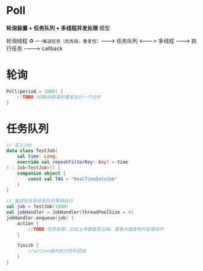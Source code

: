 # Poll
**轮询装置 + 任务队列 + 多线程并发处理**  模型

轮询线程 ♻️ ---`推送任务（优先级，重复性）`---> 任务队列 <---> 多线程 ---> 执行任务 ----> callback

# 轮询
```kotlin
Poll(period = 1000) {
    //TODO 间隔1000毫秒重复执行一个动作
}
```

# 任务队列
```kotlin
// 定义job
data class TestJob(
    val time: Long,
    override val repeatFilterKey: Any? = time
) : Job<TestJob>() {
    companion object {
        const val TAG = "RealTimeDataJob"
    }
}

// 推送任务至任务队列等待执行
val job = TestJob(1000)
val jobHandler = JobHandler(threadPoolSize = 4)
jobHandler.enqueue(job) {
    action {
        //TODO 任务处理，比如上传数据至云端，或者大幅度耗时处理动作
    }

    finish {
        //action操作执行完毕回调
    }
}
```

